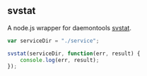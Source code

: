 ## svstat

A node.js wrapper for daemontools [svstat](http://cr.yp.to/daemontools/svstat.html).

```javascript
var serviceDir = "./service";

svstat(serviceDir, function(err, result) {
    console.log(err, result);
});
```
